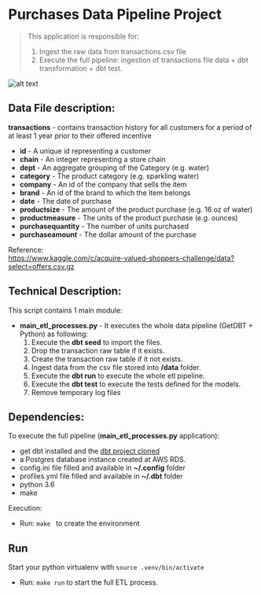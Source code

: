 
# Purchases Data Pipeline Project
> This application is responsible for:
> 1. Ingest the raw data from transactions.csv file
> 2. Execute the full pipeline: ingestion of transactions file data + dbt transformation + dbt test.

![alt text](https://blog.hotmart.com/blog/2019/07/BLOG_ciclo-de-compra-670x419.png)


## Data File description:

__transactions__ - contains transaction history for all customers for a period of at least 1 year prior to their offered incentive
- __id__ - A unique id representing a customer
- __chain__ - An integer representing a store chain
- __dept__ - An aggregate grouping of the Category (e.g. water)
- __category__ - The product category (e.g. sparkling water)
- __company__ - An id of the company that sells the item
- __brand__ - An id of the brand to which the item belongs
- __date__ - The date of purchase
- __productsize__ - The amount of the product purchase (e.g. 16 oz of water)
- __productmeasure__ - The units of the product purchase (e.g. ounces)
- __purchasequantity__ - The number of units purchased
- __purchaseamount__ - The dollar amount of the purchase


Reference:  
https://www.kaggle.com/c/acquire-valued-shoppers-challenge/data?select=offers.csv.gz  


## Technical Description:

This script contains 1 main module:
- __main_etl_processes.py__ - It executes the whole data pipeline (GetDBT + Python) as following:
  1. Execute the __dbt seed__ to import the files.
  2. Drop the transaction raw table if it exists.
  3. Create the transaction raw table if it not exists.
  4. Ingest data from the csv file stored into __/data__ folder.
  5. Execute the __dbt run__ to execute the whole etl pipeline.
  6. Execute the __dbt test__ to execute the tests defined for the models.
  7. Remove temporary log files

## Dependencies:
To execute the full pipeline (__main_etl_processes.py__ application):
* get dbt installed and the [dbt project cloned](https://github.com/jmilhomem/dbt_purchases_project) 
* a Postgres database instance created at AWS RDS.
* config.ini file filled and available in __~/.config__ folder
* profiles.yml file filled and available in __~/.dbt__ folder
* python 3.6
* make  

Execution:
* Run: ```make ``` to create the environment

## Run
Start your python virtualenv with ```source .venv/bin/activate```

* Run: ```make run``` to start the full ETL process.
